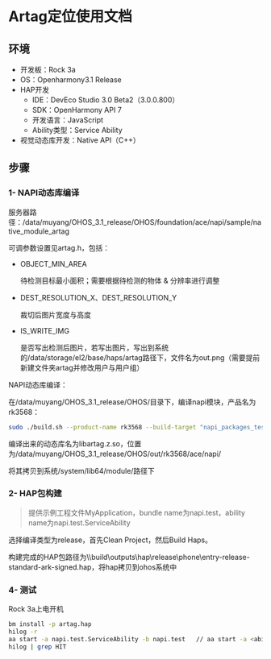 # Artag定位使用文档

## **环境**

- 开发板：Rock 3a 
- OS：Openharmony3.1 Release
- HAP开发
  - IDE：DevEco Studio 3.0 Beta2（3.0.0.800）
  - SDK：OpenHarmony API 7
  - 开发语言：JavaScript
  - Ability类型：Service Ability
- 视觉动态库开发：Native API（C++）

## 步骤

### 1- NAPI动态库编译

服务器路径：/data/muyang/OHOS_3.1_release/OHOS/foundation/ace/napi/sample/native_module_artag

可调参数设置见artag.h，包括：

- OBJECT_MIN_AREA

  待检测目标最小面积；需要根据待检测的物体 & 分辨率进行调整

- DEST_RESOLUTION_X、DEST_RESOLUTION_Y

  裁切后图片宽度与高度

- IS_WRITE_IMG

  是否写出检测后图片，若写出图片，写出到系统的/data/storage/el2/base/haps/artag路径下，文件名为out.png（需要提前新建文件夹artag并修改用户与用户组）

NAPI动态库编译：

在/data/muyang/OHOS_3.1_release/OHOS/目录下，编译napi模块，产品名为rk3568：

```bash
sudo ./build.sh --product-name rk3568 --build-target "napi_packages_test"
```

编译出来的动态库名为libartag.z.so，位置为/data/muyang/OHOS_3.1_release/OHOS/out/rk3568/ace/napi/

将其拷贝到系统/system/lib64/module/路径下

### 2- HAP包构建

> 提供示例工程文件MyApplication，bundle name为napi.test，ability name为napi.test.ServiceAbility

选择编译类型为release，首先Clean Project，然后Build Haps。

构建完成的HAP包路径为\\\build\outputs\hap\release\phone\entry-release-standard-ark-signed.hap，将hap拷贝到ohos系统中

### 4- 测试

Rock 3a上电开机

```bash
bm install -p artag.hap
hilog -r
aa start -a napi.test.ServiceAbility -b napi.test   // aa start -a <ability-name> -b <bundle-name>
hilog | grep HIT
```

